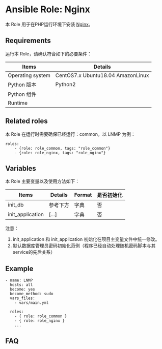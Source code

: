 Ansible Role: Nginx
=========

本 Role 用于在PHP运行环境下安装 [Nginx](http://nginx.org/)。

## Requirements

运行本 Role，请确认符合如下的必要条件：

| **Items**      | **Details** |
| ------------------| ------------------|
| Operating system | CentOS7.x Ubuntu18.04 AmazonLinux |
| Python 版本 | Python2  |
| Python 组件 |    |
| Runtime |  |


## Related roles

本 Role 在运行时需要确保已经运行：common。以 LNMP 为例：

```
roles:
    - {role: role_common, tags: "role_common"}
    - {role: role_nginx, tags: "role_nginx"}
```


## Variables

本 Role 主要变量以及使用方法如下：

| **Items**      | **Details** | **Format**  | **是否初始化** |
| ------------------| ------------------|-----|-----|
| init_db | 参考下方  | 字典 | 否 |
| init_application | [...]   | 字典 | 否 |

注意：
1. init_application 和 init_application 初始化在项目主变量文件中统一修改。
2. 默认数据库管理员密码初始化范例（程序已经自动处理随机密码脚本与其service的先后关系）


## Example

```
- name: LNMP
  hosts: all
  become: yes
  become_method: sudo 
  vars_files:
    - vars/main.yml 

  roles:
    - { role: role_common }
    - { role: role_nginx }
    ...
```

## FAQ


